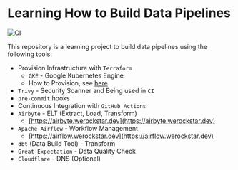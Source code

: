 # Learning How to Build Data Pipelines

![CI](https://github.com/WeRockStar/data-pipeline/actions/workflows/ci.yaml/badge.svg)

This repository is a learning project to build data pipelines using the following tools:

- Provision Infrastructure with `Terraform`
  - `GKE` - Google Kubernetes Engine
  - How to Provision, see [here](./iac/README.md)
- `Trivy` - Security Scanner and Being used in `CI`
- `pre-commit` hooks
- Continuous Integration with `GitHub Actions`
- `Airbyte` - ELT (Extract, Load, Transform)
  - [https://airbyte.werockstar.dev](https://airbyte.werockstar.dev)
- `Apache Airflow` - Workflow Management
  - [https://airflow.werockstar.dev](https://airflow.werockstar.dev)
- `dbt` (Data Build Tool) - Transform
- `Great Expectation` - Data Quality Check
- `Cloudflare` - DNS (Optional)
